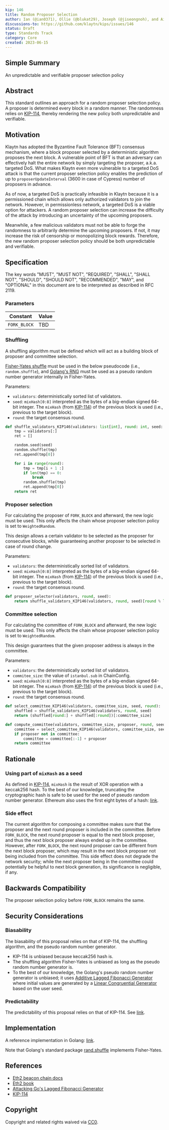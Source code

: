 ```yaml
---
kip: 146
title: Random Proposer Selection
author: Ian (@ian0371), Ollie (@blukat29), Joseph (@jiseongnoh), and Aidan (@aidan-kwon)
discussions-to: https://github.com/klaytn/kips/issues/146
status: Draft
type: Standards Track
category: Core
created: 2023-06-15
---
```


## Simple Summary

An unpredictable and verifiable proposer selection policy

## Abstract

This standard outlines an approach for a random proposer selection policy. A proposer is determined every block in a random manner. The randomness relies on [KIP-114](https://github.com/klaytn/kips/blob/main/KIPs/kip-114.md), thereby rendering the new policy both unpredictable and verifiable.

## Motivation

Klaytn has adopted the Byzantine Fault Tolerance (BFT) consensus mechanism, where a block proposer selected by a deterministic algorithm proposes the next block. A vulnerable point of BFT is that an adversary can effectively halt the entire network by simply targeting the proposer, a.k.a. targeted DoS. What makes Klaytn even more vulnerable to a targeted DoS attack is that the current proposer selection policy enables the prediction of up to `proposerUpdateInterval` (3600 in case of Cypress) number of proposers in advance.

As of now, a targeted DoS is practically infeasible in Klaytn because it is a permissioned chain which allows only authorized validators to join the network. However, in permissionless network, a targeted DoS is a viable option for attackers. A random proposer selection can increase the difficulty of the attack by introducing an uncertainty of the upcoming proposers.

Meanwhile, a few malicious validators must not be able to forge the randomness to arbitrarily determine the upcoming proposers. If not, it may increase the risk of censorship or monopolizing block rewards. Therefore, the new random proposer selection policy should be both unpredictable and verifiable.

## Specification

The key words "MUST", "MUST NOT", "REQUIRED", "SHALL", "SHALL NOT", "SHOULD", "SHOULD NOT", "RECOMMENDED", "MAY", and "OPTIONAL" in this document are to be interpreted as described in RFC 2119.

### Parameters

| Constant     | Value |
| ------------ | ----- |
| `FORK_BLOCK` | TBD   |

### Shuffling

A shuffling algorithm must be defined which will act as a building block of proposer and committee selection.

[Fisher-Yates shuffle](https://en.wikipedia.org/wiki/Fisher%E2%80%93Yates_shuffle) must be used in the below pseudocode (i.e., `random.shuffle`), and [Golang's RNG](https://cs.opensource.google/go/go/+/master:src/math/rand/rng.go;l=7-12) must be used as a pseudo random number generator internally in Fisher-Yates.

Parameters:

- `validators`: deterministically sorted list of validators.
- `seed`: `mixHash[0:8]` interpreted as the bytes of a big-endian signed 64-bit integer. The `mixHash` (from [KIP-114](https://github.com/klaytn/kips/blob/main/KIPs/kip-114.md)) of the previous block is used (i.e., previous to the target block).
- `round`: the target consensus round.

```py
def shuffle_validators_KIP146(validators: list[int], round: int, seed: int):
    tmp = validators[:]
    ret = []

    random.seed(seed)
    random.shuffle(tmp)
    ret.append(tmp[0])

    for i in range(round):
        tmp = tmp[i + 1 :]
        if len(tmp) == 0:
            break
        random.shuffle(tmp)
        ret.append(tmp[0])
    return ret
```

### Proposer selection

For calculating the proposer of `FORK_BLOCK` and afterward, the new logic must be used.
This only affects the chain whose proposer selection policy is set to `WeightedRandom`.

This design allows a certain validator to be selected as the proposer for consecutive blocks, while guaranteeing another proposer to be selected in case of round change.

Parameters:

- `validators`: the deterministically sorted list of validators.
- `seed`: `mixHash[0:8]` interpreted as the bytes of a big-endian signed 64-bit integer. The `mixHash` (from [KIP-114](https://github.com/klaytn/kips/blob/main/KIPs/kip-114.md)) of the previous block is used (i.e., previous to the target block).
- `round`: the target consensus round.

```py
def proposer_selector(validators, round, seed):
    return shuffle_validators_KIP146(validators, round, seed)[round % len(validators)]
```

### Committee selection

For calculating the committee of `FORK_BLOCK` and afterward, the new logic must be used.
This only affects the chain whose proposer selection policy is set to `WeightedRandom`.

This design guarantees that the given proposer address is always in the committee.

Parameters:

- `validators`: the deterministically sorted list of validators.
- `commitee_size`: the value of `istanbul.sub` in ChainConfig.
- `seed`: `mixHash[0:8]` interpreted as the bytes of a big-endian signed 64-bit integer. The `mixHash` (from [KIP-114](https://github.com/klaytn/kips/blob/main/KIPs/kip-114.md)) of the previous block is used (i.e., previous to the target block).
- `round`: the target consensus round.

```py
def select_committee_KIP146(validators, committee_size, seed, round):
    shuffled = shuffle_validators_KIP146(validators, round, seed)
    return (shuffled[round:] + shuffled[:round])[:committee_size]

def compute_committee(validators, committee_size, proposer, round, seed):
    committee = select_committee_KIP146(validators, committee_size, seed, round)
    if proposer not in committee:
        committee = committee[:-1] + proposer
    return committee
```

## Rationale

### Using part of `mixHash` as a seed

As defined in [KIP-114](https://github.com/klaytn/kips/blob/main/KIPs/kip-114.md), `mixHash` is the result of XOR operation with a keccak256 hash.
To the best of our knowledge, truncating the cryptographic hash is safe to be used for the seed of pseudo random number generator.
Ethereum also uses the first eight bytes of a hash: [link](https://github.com/ethereum/consensus-specs/blob/dev/specs/phase0/beacon-chain.md#compute_shuffled_index).

### Side effect

The current algorithm for composing a committee makes sure that the proposer and the next round proposer is included in the committee. Before `FORK_BLOCK`, the next round proposer is equal to the next block proposer, and thus the next block proposer always ended up in the committee. However, after `FORK_BLOCK`, the next round proposer can be different from the next block proposer, which may result in the next block proposer not being included from the committee. This side effect does not degrade the network security; while the next proposer being in the committee could potentially be helpful to next block generation, its significance is negligible, if any.

## Backwards Compatibility

The proposer selection policy before `FORK_BLOCK` remains the same.

## Security Considerations

### Biasability

The biasability of this proposal relies on that of KIP-114, the shuffling algorithm, and the pseudo random number generator.

- KIP-114 is unbiased because keccak256 hash is.
- The shuffling algorithm Fisher-Yates is unbiased as long as the pseudo random number generator is.
- To the best of our knowledge, the Golang's pseudo random number generator is unbiased; it uses [Additive Lagged Fibonacci Generator](https://en.wikipedia.org/wiki/Lagged_Fibonacci_generator) where initial values are generated by a [Linear Congruential Generator](https://en.wikipedia.org/wiki/Linear_congruential_generator) based on the user seed.

### Predictability

The predictability of this proposal relies on that of KIP-114. See [link](https://github.com/klaytn/kips/blob/kip114/KIPs/kip-114.md#predictability).

## Implementation

A reference implementation in Golang: [link](https://github.com/ian0371/klaytn/tree/fork/proposer-selection-3).

Note that Golang's standard package [rand.shuffle](https://cs.opensource.google/go/go/+/master:src/math/rand/rand.go;l=252) implements Fisher-Yates.

## References

- [Eth2 beacon chain docs](https://github.com/ethereum/consensus-specs/blob/dev/specs/phase0/beacon-chain.md)
- [Eth2 book](https://eth2book.info/capella/part2/building_blocks/shuffling/)
- [Attacking Go's Lagged Fibonacci Generator](https://www.leviathansecurity.com/media/attacking-gos-lagged-fibonacci-generator)
- [KIP-114](https://github.com/klaytn/kips/blob/main/KIPs/kip-114.md)

## Copyright

Copyright and related rights waived via [CC0](https://creativecommons.org/publicdomain/zero/1.0/).
